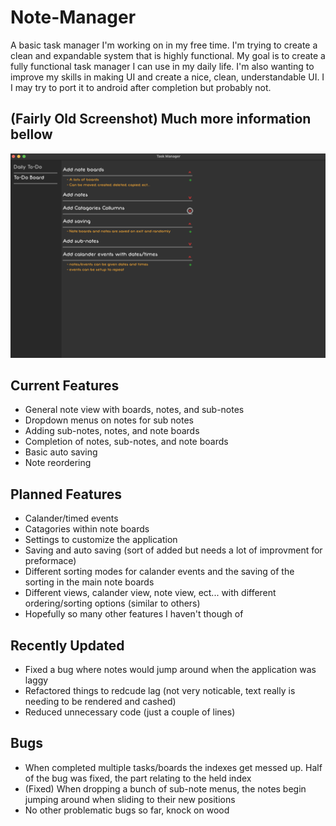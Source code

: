 # Note-Manager
A basic task manager I'm working on in my free time. I'm trying to create a clean and expandable system that is highly functional. My goal is to create a fully functional task manager I can use in my daily life. I'm also wanting to improve my skills in making UI and create a nice, clean, understandable UI. I I may try to port it to android after completion but probably not.

## (Fairly Old Screenshot) Much more information bellow

![Note Manager Screenshot (10/28/22)](https://github.com/AndrewDMorgan/Note-Manager/blob/main/Screen%20Shot%202022-11-01%20at%2010.51.47%20PM.png?raw=true)

## Current Features
 * General note view with boards, notes, and sub-notes
 * Dropdown menus on notes for sub notes
 * Adding sub-notes, notes, and note boards
 * Completion of notes, sub-notes, and note boards
 * Basic auto saving
 * Note reordering

## Planned Features
 * Calander/timed events
 * Catagories within note boards
 * Settings to customize the application
 * Saving and auto saving (sort of added but needs a lot of improvment for preformace)
 * Different sorting modes for calander events and the saving of the sorting in the main note boards
 * Different views, calander view, note view, ect... with different ordering/sorting options (similar to others)
 * Hopefully so many other features I haven't though of

## Recently Updated
 * Fixed a bug where notes would jump around when the application was laggy
 * Refactored things to redcude lag (not very noticable, text really is needing to be rendered and cashed)
 * Reduced unnecessary code (just a couple of lines)

## Bugs
 * When completed multiple tasks/boards the indexes get messed up. Half of the bug was fixed, the part relating to the held index
 * (Fixed) When dropping a bunch of sub-note menus, the notes begin jumping around when sliding to their new positions
 * No other problematic bugs so far, knock on wood
